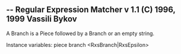 -- Regular Expression Matcher v 1.1 (C) 1996, 1999 Vassili Bykov--A Branch is a Piece followed by a Branch or an empty string.Instance variables:	piece		<RxsPiece>	branch		<RxsBranch|RxsEpsilon>